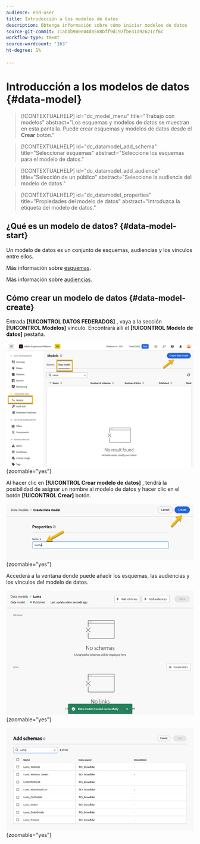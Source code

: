 ```yaml
---
audience: end-user
title: Introducción a los modelos de datos
description: Obtenga información sobre cómo iniciar modelos de datos
source-git-commit: 11abbb900e44d8588bff9d197fbe31a92621cf6c
workflow-type: tm+mt
source-wordcount: '163'
ht-degree: 1%

---
```


# Introducción a los modelos de datos {#data-model}


>[!CONTEXTUALHELP]
>id="dc_model_menu"
>title="Trabajo con modelos"
>abstract="Los esquemas y modelos de datos se muestran en esta pantalla. Puede crear esquemas y modelos de datos desde el **Crear** botón."

>[!CONTEXTUALHELP]
>id="dc_datamodel_add_schema"
>title="Seleccionar esquemas"
>abstract="Seleccione los esquemas para el modelo de datos."


>[!CONTEXTUALHELP]
>id="dc_datamodel_add_audience"
>title="Selección de un público"
>abstract="Seleccione la audiencia del modelo de datos."

>[!CONTEXTUALHELP]
>id="dc_datamodel_properties"
>title="Propiedades del modelo de datos"
>abstract="Introduzca la etiqueta del modelo de datos."


## ¿Qué es un modelo de datos? {#data-model-start}

Un modelo de datos es un conjunto de esquemas, audiencias y los vínculos entre ellos.

Más información sobre [esquemas](../customer/schemas.md).

Más información sobre [audiencias](../customer/audiences.md).

## Cómo crear un modelo de datos {#data-model-create}

Entrada **[!UICONTROL DATOS FEDERADOS]** , vaya a la sección **[!UICONTROL Modelos]** vínculo. Encontrará allí el **[!UICONTROL Modelo de datos]** pestaña.

![](assets/datamodel_create.png){zoomable="yes"}

Al hacer clic en **[!UICONTROL Crear modelo de datos]** , tendrá la posibilidad de asignar un nombre al modelo de datos y hacer clic en el botón **[!UICONTROL Crear]** botón.

![](assets/datamodel_name.png){zoomable="yes"}

Accederá a la ventana donde puede añadir los esquemas, las audiencias y los vínculos del modelo de datos.

![](assets/datamodel_created.png){zoomable="yes"}

![](assets/datamodel_schemas.png){zoomable="yes"}

